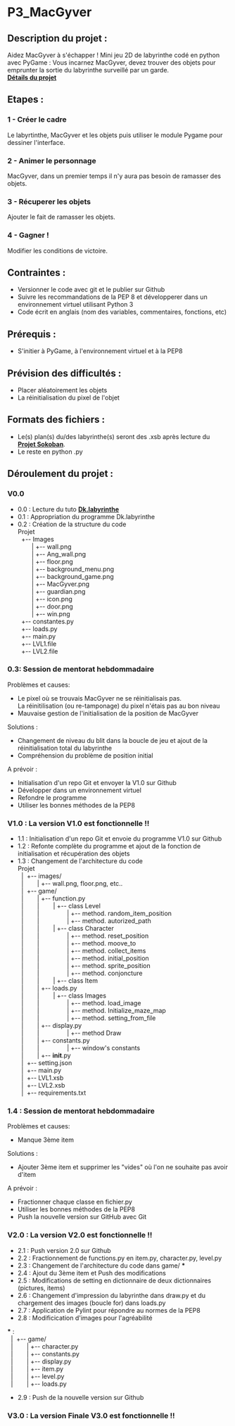 # P3_MacGyver

## Description du projet :
Aidez MacGyver à s'échapper !
Mini jeu 2D de labyrinthe codé en python avec PyGame :
Vous incarnez MacGyver, devez trouver des objets pour emprunter la sortie du labyrinthe surveillé par un garde.  
[**Détails du projet**](https://openclassrooms.com/projects/aidez-macgyver-a-sechapper)

## Etapes :
### 1 - Créer le cadre 
Le labyrtinthe, MacGyver et les objets puis utiliser le module Pygame pour dessiner l'interface.
### 2 - Animer le personnage 
MacGyver, dans un premier temps il n'y aura pas besoin de ramasser des objets.
### 3 - Récuperer les objets 
Ajouter le fait de ramasser les objets.
### 4 - Gagner ! 
Modifier les conditions de victoire.

## Contraintes :
- Versionner le code avec git et le publier sur Github  
- Suivre les recommandations de la PEP 8 et développerer dans un environnement virtuel utilisant Python 3  
- Code écrit en anglais (nom des variables, commentaires, fonctions, etc)

## Prérequis :
- S'initier à PyGame, à l'environnement virtuel et à la PEP8

## Prévision des difficultés :
- Placer aléatoirement les objets 
- La réinitialisation du pixel de l'objet

## Formats des fichiers :
- Le(s) plan(s) du/des labyrinthe(s) seront des .xsb après lecture du [**Projet Sokoban**](https://chamilo.univ-grenoble-alpes.fr/courses/IUT1RT1M2109/document/1718-Sokoban/build/index.html).
- Le reste en python .py

## Déroulement du projet :

### V0.0
- 0.0 : Lecture du tuto [**Dk.labyrinthe**](http://sdz.tdct.org/sdz/interface-graphique-pygame-pour-python.html)
- 0.1 : Appropriation du programme Dk.labyrinthe
- 0.2 : Création de la structure du code  
  Projet  
&nbsp;&nbsp;+-- Images  
&nbsp;&nbsp;&nbsp;&nbsp;&nbsp;&nbsp;&nbsp;&nbsp;|     +-- wall.png  
&nbsp;&nbsp;&nbsp;&nbsp;&nbsp;&nbsp;&nbsp;&nbsp;|     +-- Ang_wall.png  
&nbsp;&nbsp;&nbsp;&nbsp;&nbsp;&nbsp;&nbsp;&nbsp;|     +-- floor.png  
&nbsp;&nbsp;&nbsp;&nbsp;&nbsp;&nbsp;&nbsp;&nbsp;|     +-- background_menu.png  
&nbsp;&nbsp;&nbsp;&nbsp;&nbsp;&nbsp;&nbsp;&nbsp;|     +-- background_game.png  
&nbsp;&nbsp;&nbsp;&nbsp;&nbsp;&nbsp;&nbsp;&nbsp;|     +-- MacGyver.png  
&nbsp;&nbsp;&nbsp;&nbsp;&nbsp;&nbsp;&nbsp;&nbsp;|     +-- guardian.png  
&nbsp;&nbsp;&nbsp;&nbsp;&nbsp;&nbsp;&nbsp;&nbsp;|     +-- icon.png  
&nbsp;&nbsp;&nbsp;&nbsp;&nbsp;&nbsp;&nbsp;&nbsp;|     +-- door.png  
&nbsp;&nbsp;&nbsp;&nbsp;&nbsp;&nbsp;&nbsp;&nbsp;|     +-- win.png  
&nbsp;&nbsp;+--   constantes.py  
&nbsp;&nbsp;+--   loads.py  
&nbsp;&nbsp;+--   main.py  
&nbsp;&nbsp;+--   LVL1.file  
&nbsp;&nbsp;+--   LVL2.file  

### 0.3: Session de mentorat hebdommadaire  

Problèmes et causes:
- Le pixel où se trouvais MacGyver ne se réinitialisais pas.  
  La réinitilisation (ou re-tamponage) du pixel n'étais pas au bon niveau
- Mauvaise gestion de l'initialisation de la position de MacGyver

Solutions :
- Changement de niveau du blit dans la boucle de jeu et ajout de la réinitialisation total du labyrinthe
- Compréhension du problème de position initial

A prévoir :

- Initialisation d'un repo Git et envoyer la V1.0 sur Github
- Développer dans un environnement virtuel
- Refondre le programme
- Utiliser les bonnes méthodes de la PEP8

### V1.0 : La version V1.0 est fonctionnelle !! 

- 1.1 : Initialisation d'un repo Git et envoie du programme V1.0 sur Github  
- 1.2 : Refonte complète du programme et ajout de la fonction de initialisation et récupération des objets  
- 1.3 : Changement de l'architecture du code  
  Projet  
&nbsp;&nbsp;|&nbsp;&nbsp;+-- images/  
&nbsp;&nbsp;|&nbsp;&nbsp;&nbsp;&nbsp;&nbsp;&nbsp;&nbsp;&nbsp;|     +-- wall.png, floor.png, etc..  
&nbsp;&nbsp;|&nbsp;&nbsp;+-- game/  
&nbsp;&nbsp;|&nbsp;&nbsp;&nbsp;&nbsp;&nbsp;&nbsp;&nbsp;&nbsp;|     +-- function.py  
&nbsp;&nbsp;|&nbsp;&nbsp;&nbsp;&nbsp;&nbsp;&nbsp;&nbsp;&nbsp;|&nbsp;&nbsp;&nbsp;&nbsp;&nbsp;&nbsp;&nbsp;&nbsp;|     +-- class Level  
&nbsp;&nbsp;|&nbsp;&nbsp;&nbsp;&nbsp;&nbsp;&nbsp;&nbsp;&nbsp;|&nbsp;&nbsp;&nbsp;&nbsp;&nbsp;&nbsp;&nbsp;&nbsp;&nbsp;&nbsp;&nbsp;&nbsp;&nbsp;&nbsp;&nbsp;&nbsp;|     +-- method. random_item_position  
&nbsp;&nbsp;|&nbsp;&nbsp;&nbsp;&nbsp;&nbsp;&nbsp;&nbsp;&nbsp;|&nbsp;&nbsp;&nbsp;&nbsp;&nbsp;&nbsp;&nbsp;&nbsp;&nbsp;&nbsp;&nbsp;&nbsp;&nbsp;&nbsp;&nbsp;&nbsp;|     +-- method. autorized_path  
&nbsp;&nbsp;|&nbsp;&nbsp;&nbsp;&nbsp;&nbsp;&nbsp;&nbsp;&nbsp;|&nbsp;&nbsp;&nbsp;&nbsp;&nbsp;&nbsp;&nbsp;&nbsp;|     +-- class Character  
&nbsp;&nbsp;|&nbsp;&nbsp;&nbsp;&nbsp;&nbsp;&nbsp;&nbsp;&nbsp;|&nbsp;&nbsp;&nbsp;&nbsp;&nbsp;&nbsp;&nbsp;&nbsp;&nbsp;&nbsp;&nbsp;&nbsp;&nbsp;&nbsp;&nbsp;&nbsp;|     +-- method. reset_position  
&nbsp;&nbsp;|&nbsp;&nbsp;&nbsp;&nbsp;&nbsp;&nbsp;&nbsp;&nbsp;|&nbsp;&nbsp;&nbsp;&nbsp;&nbsp;&nbsp;&nbsp;&nbsp;&nbsp;&nbsp;&nbsp;&nbsp;&nbsp;&nbsp;&nbsp;&nbsp;|     +-- method. moove_to  
&nbsp;&nbsp;|&nbsp;&nbsp;&nbsp;&nbsp;&nbsp;&nbsp;&nbsp;&nbsp;|&nbsp;&nbsp;&nbsp;&nbsp;&nbsp;&nbsp;&nbsp;&nbsp;&nbsp;&nbsp;&nbsp;&nbsp;&nbsp;&nbsp;&nbsp;&nbsp;|     +-- method. collect_items  
&nbsp;&nbsp;|&nbsp;&nbsp;&nbsp;&nbsp;&nbsp;&nbsp;&nbsp;&nbsp;|&nbsp;&nbsp;&nbsp;&nbsp;&nbsp;&nbsp;&nbsp;&nbsp;&nbsp;&nbsp;&nbsp;&nbsp;&nbsp;&nbsp;&nbsp;&nbsp;|     +-- method. initial_position  
&nbsp;&nbsp;|&nbsp;&nbsp;&nbsp;&nbsp;&nbsp;&nbsp;&nbsp;&nbsp;|&nbsp;&nbsp;&nbsp;&nbsp;&nbsp;&nbsp;&nbsp;&nbsp;&nbsp;&nbsp;&nbsp;&nbsp;&nbsp;&nbsp;&nbsp;&nbsp;|     +-- method. sprite_position  
&nbsp;&nbsp;|&nbsp;&nbsp;&nbsp;&nbsp;&nbsp;&nbsp;&nbsp;&nbsp;|&nbsp;&nbsp;&nbsp;&nbsp;&nbsp;&nbsp;&nbsp;&nbsp;&nbsp;&nbsp;&nbsp;&nbsp;&nbsp;&nbsp;&nbsp;&nbsp;|     +-- method. conjoncture  
&nbsp;&nbsp;|&nbsp;&nbsp;&nbsp;&nbsp;&nbsp;&nbsp;&nbsp;&nbsp;|&nbsp;&nbsp;&nbsp;&nbsp;&nbsp;&nbsp;&nbsp;&nbsp;|     +-- class Item  
&nbsp;&nbsp;|&nbsp;&nbsp;&nbsp;&nbsp;&nbsp;&nbsp;&nbsp;&nbsp;|     +-- loads.py  
&nbsp;&nbsp;|&nbsp;&nbsp;&nbsp;&nbsp;&nbsp;&nbsp;&nbsp;&nbsp;|&nbsp;&nbsp;&nbsp;&nbsp;&nbsp;&nbsp;&nbsp;&nbsp;|     +-- class Images  
&nbsp;&nbsp;|&nbsp;&nbsp;&nbsp;&nbsp;&nbsp;&nbsp;&nbsp;&nbsp;|&nbsp;&nbsp;&nbsp;&nbsp;&nbsp;&nbsp;&nbsp;&nbsp;&nbsp;&nbsp;&nbsp;&nbsp;&nbsp;&nbsp;&nbsp;&nbsp;|     +-- method. load_image  
&nbsp;&nbsp;|&nbsp;&nbsp;&nbsp;&nbsp;&nbsp;&nbsp;&nbsp;&nbsp;|&nbsp;&nbsp;&nbsp;&nbsp;&nbsp;&nbsp;&nbsp;&nbsp;&nbsp;&nbsp;&nbsp;&nbsp;&nbsp;&nbsp;&nbsp;&nbsp;|     +-- method. Initialize_maze_map   
&nbsp;&nbsp;|&nbsp;&nbsp;&nbsp;&nbsp;&nbsp;&nbsp;&nbsp;&nbsp;|&nbsp;&nbsp;&nbsp;&nbsp;&nbsp;&nbsp;&nbsp;&nbsp;&nbsp;&nbsp;&nbsp;&nbsp;&nbsp;&nbsp;&nbsp;&nbsp;|     +-- method. setting_from_file  
&nbsp;&nbsp;|&nbsp;&nbsp;&nbsp;&nbsp;&nbsp;&nbsp;&nbsp;&nbsp;|     +-- display.py  
&nbsp;&nbsp;|&nbsp;&nbsp;&nbsp;&nbsp;&nbsp;&nbsp;&nbsp;&nbsp;|&nbsp;&nbsp;&nbsp;&nbsp;&nbsp;&nbsp;&nbsp;&nbsp;&nbsp;&nbsp;&nbsp;&nbsp;&nbsp;&nbsp;&nbsp;&nbsp;|     +-- method Draw   
&nbsp;&nbsp;|&nbsp;&nbsp;&nbsp;&nbsp;&nbsp;&nbsp;&nbsp;&nbsp;|     +-- constants.py  
&nbsp;&nbsp;|&nbsp;&nbsp;&nbsp;&nbsp;&nbsp;&nbsp;&nbsp;&nbsp;|&nbsp;&nbsp;&nbsp;&nbsp;&nbsp;&nbsp;&nbsp;&nbsp;&nbsp;&nbsp;&nbsp;&nbsp;&nbsp;&nbsp;&nbsp;&nbsp;|     +-- window's constants  
&nbsp;&nbsp;|&nbsp;&nbsp;&nbsp;&nbsp;&nbsp;&nbsp;&nbsp;&nbsp;|     +-- __init__.py  
&nbsp;&nbsp;|&nbsp;&nbsp;+-- setting.json  
&nbsp;&nbsp;|&nbsp;&nbsp;+-- main.py  
&nbsp;&nbsp;|&nbsp;&nbsp;+-- LVL1.xsb  
&nbsp;&nbsp;|&nbsp;&nbsp;+-- LVL2.xsb  
&nbsp;&nbsp;|&nbsp;&nbsp;+-- requirements.txt  

### 1.4 : Session de mentorat hebdommadaire  

Problèmes et causes:  
- Manque 3ème item
  
Solutions :
- Ajouter 3ème item et supprimer les "vides" où l'on ne souhaite pas avoir d'item
  
A prévoir :  
- Fractionner chaque classe en fichier.py
- Utiliser les bonnes méthodes de la PEP8
- Push la nouvelle version sur GitHub avec Git

### V2.0 : La version V2.0 est fonctionnelle !! 

- 2.1 : Push version 2.0 sur Github
- 2.2 : Fractionnement de functions.py en item.py, character.py, level.py
- 2.3 : Changement de l'architecture du code dans game/ __*__
- 2.4 : Ajout du 3ème item et Push des modifications
- 2.5 : Modifications de setting en dictionnaire de deux dictionnaires (pictures, items)
- 2.6 : Changement d'impression du labyrinthe dans draw.py et du chargement des images (boucle for) dans loads.py
- 2.7 : Application de Pylint pour répondre au normes de la PEP8
- 2.8 : Modificication d'images pour l'agréabilité

__*__ :  
&nbsp;&nbsp;|&nbsp;&nbsp;+-- game/  
&nbsp;&nbsp;|&nbsp;&nbsp;&nbsp;&nbsp;&nbsp;&nbsp;&nbsp;&nbsp;|     +-- character.py  
&nbsp;&nbsp;|&nbsp;&nbsp;&nbsp;&nbsp;&nbsp;&nbsp;&nbsp;&nbsp;|     +-- constants.py  
&nbsp;&nbsp;|&nbsp;&nbsp;&nbsp;&nbsp;&nbsp;&nbsp;&nbsp;&nbsp;|     +-- display.py  
&nbsp;&nbsp;|&nbsp;&nbsp;&nbsp;&nbsp;&nbsp;&nbsp;&nbsp;&nbsp;|     +-- item.py  
&nbsp;&nbsp;|&nbsp;&nbsp;&nbsp;&nbsp;&nbsp;&nbsp;&nbsp;&nbsp;|     +-- level.py  
&nbsp;&nbsp;|&nbsp;&nbsp;&nbsp;&nbsp;&nbsp;&nbsp;&nbsp;&nbsp;|     +-- loads.py

- 2.9 : Push de la nouvelle version sur Github
  
### V3.0 : La version Finale V3.0 est fonctionnelle !!  
